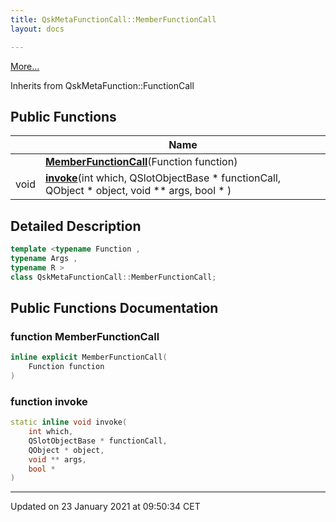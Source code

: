 ```yaml
---
title: QskMetaFunctionCall::MemberFunctionCall
layout: docs

---
```





 [More...](#detailed-description)

Inherits from QskMetaFunction::FunctionCall

## Public Functions

|                | Name           |
| -------------- | -------------- |
| | **[MemberFunctionCall](/docs/classes/class_qsk_meta_function_call_1_1_member_function_call/#function-memberfunctioncall)**(Function function) |
| void | **[invoke](/docs/classes/class_qsk_meta_function_call_1_1_member_function_call/#function-invoke)**(int which, QSlotObjectBase * functionCall, QObject * object, void ** args, bool * ) |

## Detailed Description

```cpp
template <typename Function ,
typename Args ,
typename R >
class QskMetaFunctionCall::MemberFunctionCall;
```

## Public Functions Documentation

### function MemberFunctionCall

```cpp
inline explicit MemberFunctionCall(
    Function function
)
```


### function invoke

```cpp
static inline void invoke(
    int which,
    QSlotObjectBase * functionCall,
    QObject * object,
    void ** args,
    bool * 
)
```


-------------------------------

Updated on 23 January 2021 at 09:50:34 CET